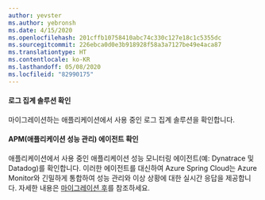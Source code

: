 ```yaml
---
author: yevster
ms.author: yebronsh
ms.date: 4/15/2020
ms.openlocfilehash: 201cffb10758410abc74c330c127e18c1c5355dc
ms.sourcegitcommit: 226ebca0d0e3b918928f58a3a7127be49e4aca87
ms.translationtype: HT
ms.contentlocale: ko-KR
ms.lasthandoff: 05/08/2020
ms.locfileid: "82990175"
---
```

#### <a name="identify-log-aggregation-solutions"></a>로그 집계 솔루션 확인

마이그레이션하는 애플리케이션에서 사용 중인 로그 집계 솔루션을 확인합니다.

#### <a name="identify-application-performance-management-apm-agents"></a>APM(애플리케이션 성능 관리) 에이전트 확인

애플리케이션에서 사용 중인 애플리케이션 성능 모니터링 에이전트(예: Dynatrace 및 Datadog)를 확인합니다. 이러한 에이전트를 대신하여 Azure Spring Cloud는 Azure Monitor와 긴밀하게 통합하여 성능 관리와 이상 상황에 대한 실시간 응답을 제공합니다. 자세한 내용은 [마이그레이션 후](#post-migration)를 참조하세요.
